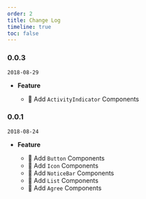 ```yaml
---
order: 2
title: Change Log
timeline: true
toc: false
---
```


### 0.0.3

`2018-08-29`

- **Feature**

  - 🌟 Add `ActivityIndicator` Components

### 0.0.1

`2018-08-24`

- **Feature**

  - 🌟 Add `Button` Components
  - 🌟 Add `Icon` Components
  - 🌟 Add `NoticeBar` Components
  - 🌟 Add `List` Components
  - 🌟 Add `Agree` Components
